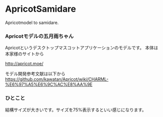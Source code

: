 # ApricotSamidare
Apricotmodel to samidare.

### Apricotモデルの五月雨ちゃん

Apricotというデスクトップマスコットアプリケーションのモデルです。
本体は本家様のサイトから

http://apricot.moe/

モデル開発参考文献は以下から<br>
https://github.com/kawatan/Apricot/wiki/CHARML-%E6%97%A5%E6%9C%AC%E8%AA%9E

### ひとこと
結構サイズが大きいです。サイズを75%表示するといい感じになります。
